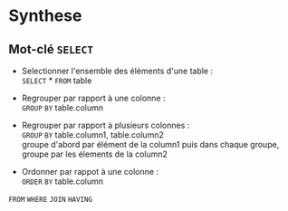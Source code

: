 # Synthese

## Mot-clé ```SELECT```

* Selectionner l'ensemble des éléments d'une table :   
```SELECT``` * ```FROM``` table

* Regrouper par rapport à une colonne :     
```GROUP``` ```BY``` table.column

* Regrouper par rapport à plusieurs colonnes :          
```GROUP``` ```BY``` table.column1, table.column2       
groupe d'abord par élément de la column1 puis dans chaque groupe, groupe par les élements de la column2

* Ordonner par rappot à une colonne :     
```ORDER``` ```BY``` table.column



```FROM```
```WHERE```
```JOIN```
```HAVING```